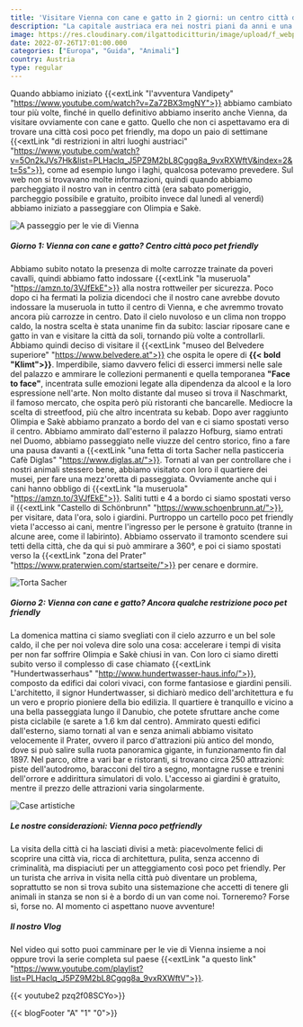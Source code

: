 ```yaml
---
title: 'Visitare Vienna con cane e gatto in 2 giorni: un centro città decisamente poco pet friendly' 
description: "La capitale austriaca era nei nostri piani da anni e una visita era d'obbligo nel magico tour Vandipety."
image: https://res.cloudinary.com/ilgattodicitturin/image/upload/f_webp,q_auto:good,w_800,c_scale,dpr_auto/v1688993522/vienna-cane-gatto_oztcdn.jpg
date: 2022-07-26T17:01:00.000
categories: ["Europa", "Guida", "Animali"]
country: Austria
type: regular
---
```


Quando abbiamo iniziato {{<extLink "l'avventura Vandipety" "https://www.youtube.com/watch?v=Za72BX3mgNY">}} abbiamo cambiato tour più volte, finché in quello definitivo abbiamo inserito anche Vienna, da visitare ovviamente con cane e gatto. 
Quello che non ci aspettavamo era di trovare una città così poco pet friendly, ma dopo un paio di settimane {{<extLink "di restrizioni in altri luoghi austriaci" "https://www.youtube.com/watch?v=5On2kJVs7Hk&list=PLHaclq_J5PZ9M2bL8Cgqg8a_9vxRXWftV&index=2&t=5s">}}, come ad esempio lungo i laghi, qualcosa potevamo prevedere.
Sul web non si trovavano molte informazioni, quindi quando abbiamo parcheggiato il nostro van in centro città (era sabato pomeriggio, parcheggio possibile e gratuito, proibito invece dal lunedì al venerdì) abbiamo iniziato a passeggiare con Olimpia e Sakè.

![A passeggio per le vie di Vienna](https://res.cloudinary.com/ilgattodicitturin/image/upload/f_webp,q_auto:good,w_800,c_scale,dpr_auto/v1658858589/Articoli/vienna_2_ylelvr.jpg)

##### Giorno 1: Vienna con cane e gatto? Centro città poco pet friendly
Abbiamo subito notato la presenza di molte carrozze trainate da poveri cavalli, quindi abbiamo fatto indossare {{<extLink "la museruola" "https://amzn.to/3VJfEkE">}} alla nostra rottweiler per sicurezza. Poco dopo ci ha fermati la polizia dicendoci che il nostro cane avrebbe dovuto indossare la museruola in tutto il centro di Vienna, e che avremmo trovato ancora più carrozze in centro. Dato il cielo nuvoloso e un clima non troppo caldo, la nostra scelta è stata unanime fin da subito: lasciar riposare cane e gatto in van e visitare la città da soli, tornando più volte a controllarli. 
Abbiamo quindi deciso di visitare il {{<extLink "museo del Belvedere superiore" "https://www.belvedere.at">}} che ospita le opere di **{{< bold "Klimt">}}**. Imperdibile, siamo davvero felici di esserci immersi nelle sale del palazzo e ammirare le collezioni permanenti e quella temporanea **"Face to face"**, incentrata sulle emozioni legate alla dipendenza da alcool e la loro espressione nell'arte. Non molto distante dal museo si trova il Naschmarkt, il famoso mercato, che ospita però più ristoranti che bancarelle. Mediocre la scelta di streetfood, più che altro incentrata su kebab.
Dopo aver raggiunto Olimpia e Sakè abbiamo pranzato a bordo del van e ci siamo spostati verso il centro. Abbiamo ammirato dall'esterno il palazzo Hofburg, siamo entrati nel Duomo, abbiamo passeggiato nelle viuzze del centro storico, fino a fare una pausa davanti a {{<extLink "una fetta di torta Sacher nella pasticceria Cafè Diglas" "https://www.diglas.at/">}}. 
Tornati al van per controllare che i nostri animali stessero bene, abbiamo visitato con loro il quartiere dei musei, per fare una mezz'oretta di passeggiata. Ovviamente anche qui i cani hanno obbligo di {{<extLink "la museruola" "https://amzn.to/3VJfEkE">}}.
Saliti tutti e 4 a bordo ci siamo spostati verso il {{<extLink "Castello di Schönbrunn" "https://www.schoenbrunn.at/">}}, per visitare, data l'ora, solo i giardini. Purtroppo un cartello poco pet friendly vieta l'accesso ai cani, mentre l'ingresso per le persone è gratuito (tranne in alcune aree, come il labirinto). Abbiamo osservato il tramonto scendere sui tetti della città, che da qui si può ammirare a 360°, e poi ci siamo spostati verso la {{<extLink "zona del Prater" "https://www.praterwien.com/startseite/">}} per cenare e dormire.

![Torta Sacher](https://res.cloudinary.com/ilgattodicitturin/image/upload/f_webp,q_auto:good,w_800,c_scale,dpr_auto/v1658858581/Articoli/vienna_3_rldu0j.jpg)

##### Giorno 2: Vienna con cane e gatto? Ancora qualche restrizione poco pet friendly 
La domenica mattina ci siamo svegliati con il cielo azzurro e un bel sole caldo, il che per noi voleva dire solo una cosa: accelerare i tempi di visita per non far soffrire Olimpia e Sakè chiusi in van. Con loro ci siamo diretti subito verso il complesso di case chiamato {{<extLink "Hundertwasserhaus" "http://www.hundertwasser-haus.info/">}}, composto da edifici dai colori vivaci, con forme fantasiose e giardini pensili. L'architetto, il signor Hundertwasser, si dichiarò medico dell'architettura e fu un vero e proprio pioniere della bio edilizia. Il quartiere è tranquillo e vicino a una bella passeggiata lungo il Danubio, che potete sfruttare anche come pista ciclabile (e sarete a 1.6 km dal centro). Ammirato questi edifici dall'esterno, siamo tornati al van e senza animali abbiamo visitato velocemente il Prater, ovvero il parco d'attrazioni più antico del mondo, dove si può salire sulla ruota panoramica gigante, in funzionamento fin dal 1897. Nel parco, oltre a vari bar e ristoranti, si trovano circa 250 attrazioni: piste dell'autodromo, baracconi del tiro a segno, montagne russe e trenini dell'orrore e addirittura simulatori di volo. L'accesso ai giardini è gratuito, mentre il prezzo delle attrazioni varia singolarmente.

![Case artistiche](https://res.cloudinary.com/ilgattodicitturin/image/upload/f_webp,q_auto:good,w_800,c_scale,dpr_auto/v1658858582/Articoli/vienna_4_iubvyu.jpg)

##### Le nostre considerazioni: Vienna poco petfriendly
La visita della città ci ha lasciati divisi a metà: piacevolmente felici di scoprire una città via, ricca di architettura, pulita, senza accenno di criminalità, ma dispiaciuti per un atteggiamento così poco pet friendly. Per un turista che arriva in visita nella città può diventare un problema, soprattutto se non si trova subito una sistemazione che accetti di tenere gli animali in stanza se non si è a bordo di un van come noi. 
Torneremo? Forse sì, forse no.
Al momento ci aspettano nuove avventure! 

##### Il nostro Vlog 
Nel video qui sotto puoi camminare per le vie di Vienna insieme a noi oppure trovi la serie completa sul paese {{<extLink "a questo link" "https://www.youtube.com/playlist?list=PLHaclq_J5PZ9M2bL8Cgqg8a_9vxRXWftV">}}.

{{< youtube2 pzq2f08SCYo>}}

{{< blogFooter "A" "1" "0">}}